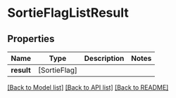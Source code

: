 # SortieFlagListResult

## Properties
Name | Type | Description | Notes
------------ | ------------- | ------------- | -------------
**result** | [SortieFlag] |  | 

[[Back to Model list]](../README.md#documentation-for-models) [[Back to API list]](../README.md#documentation-for-api-endpoints) [[Back to README]](../README.md)


